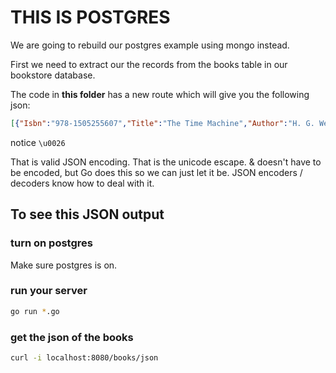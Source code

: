 # THIS IS POSTGRES

We are going to rebuild our postgres example using mongo instead.

First we need to extract our the records from the books table in our bookstore database.

The code in **this folder** has a new route which will give you the following json:

```json
[{"Isbn":"978-1505255607","Title":"The Time Machine","Author":"H. G. Wells","Price":5.99},{"Isbn":"978-1503261960","Title":"Wind Sand \u0026 Stars","Author":"Antoine","Price":14.99},{"Isbn":"978-1503261961","Title":"West With The Night","Author":"Beryl Markham","Price":14.99}]
```

notice `\u0026`

That is valid JSON encoding. That is the unicode escape. & doesn't have to be encoded, but Go does this so we can just let it be. JSON encoders / decoders know how to deal with it.

## To see this JSON output

### turn on postgres

Make sure postgres is on.

### run your server

```bash
go run *.go
```

### get the json of the books

```bash
curl -i localhost:8080/books/json
```

